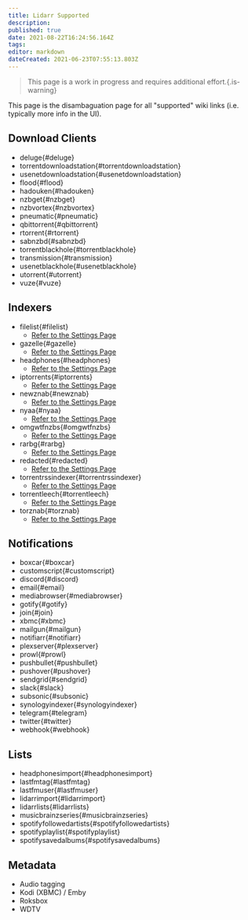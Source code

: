 ```yaml
---
title: Lidarr Supported
description: 
published: true
date: 2021-08-22T16:24:56.164Z
tags: 
editor: markdown
dateCreated: 2021-06-23T07:55:13.803Z
---
```


> This page is a work in progress and requires additional effort.{.is-warning}

This page is the disambaguation page for all "supported" wiki links (i.e. typically more info in the UI).

## Download Clients

- deluge{#deluge}
- torrentdownloadstation{#torrentdownloadstation}
- usenetdownloadstation{#usenetdownloadstation}
- flood{#flood}
- hadouken{#hadouken}
- nzbget{#nzbget}
- nzbvortex{#nzbvortex}
- pneumatic{#pneumatic}
- qbittorrent{#qbittorrent}
- rtorrent{#rtorrent}
- sabnzbd{#sabnzbd}
- torrentblackhole{#torrentblackhole}
- transmission{#transmission}
- usenetblackhole{#usenetblackhole}
- utorrent{#utorrent}
- vuze{#vuze}

## Indexers

- filelist{#filelist}
  - [Refer to the Settings Page](/lidarr/settings#indexer-settings)
- gazelle{#gazelle}
  - [Refer to the Settings Page](/lidarr/settings#indexer-settings)
- headphones{#headphones}
  - [Refer to the Settings Page](/lidarr/settings#indexer-settings)
- iptorrents{#iptorrents}
  - [Refer to the Settings Page](/lidarr/settings#indexer-settings)
- newznab{#newznab}
  - [Refer to the Settings Page](/lidarr/settings#indexer-settings)
- nyaa{#nyaa}
  - [Refer to the Settings Page](/lidarr/settings#indexer-settings)
- omgwtfnzbs{#omgwtfnzbs}
  - [Refer to the Settings Page](/lidarr/settings#indexer-settings)
- rarbg{#rarbg}
  - [Refer to the Settings Page](/lidarr/settings#indexer-settings)
- redacted{#redacted}
  - [Refer to the Settings Page](/lidarr/settings#indexer-settings)
- torrentrssindexer{#torrentrssindexer}
  - [Refer to the Settings Page](/lidarr/settings#indexer-settings)
- torrentleech{#torrentleech}
  - [Refer to the Settings Page](/lidarr/settings#indexer-settings)
- torznab{#torznab}
  - [Refer to the Settings Page](/lidarr/settings#indexer-settings)

## Notifications

- boxcar{#boxcar}
- customscript{#customscript}
- discord{#discord}
- email{#email}
- mediabrowser{#mediabrowser}
- gotify{#gotify}
- join{#join}
- xbmc{#xbmc}
- mailgun{#mailgun}
- notifiarr{#notifiarr}
- plexserver{#plexserver}
- prowl{#prowl}
- pushbullet{#pushbullet}
- pushover{#pushover}
- sendgrid{#sendgrid}
- slack{#slack}
- subsonic{#subsonic}
- synologyindexer{#synologyindexer}
- telegram{#telegram}
- twitter{#twitter}
- webhook{#webhook}

## Lists

- headphonesimport{#headphonesimport}
- lastfmtag{#lastfmtag}
- lastfmuser{#lastfmuser}
- lidarrimport{#lidarrimport}
- lidarrlists{#lidarrlists}
- musicbrainzseries{#musicbrainzseries}
- spotifyfollowedartists{#spotifyfollowedartists}
- spotifyplaylist{#spotifyplaylist}
- spotifysavedalbums{#spotifysavedalbums}

## Metadata

- Audio tagging
- Kodi (XBMC) / Emby
- Roksbox
- WDTV
